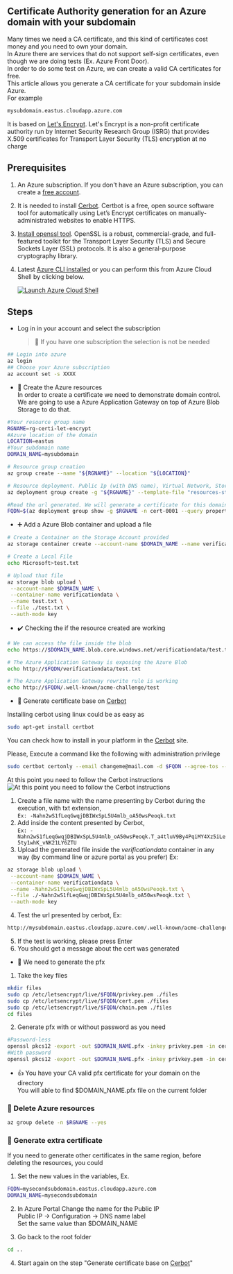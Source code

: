 ## Certificate Authority generation for an Azure domain with your subdomain

Many times we need a CA certificate, and this kind of certificates cost money and you need to own your domain.  
In Azure there are services that do not support self-sign certificates, even though we are doing tests (Ex. Azure Front Door).  
In order to do some test on Azure, we can create a valid CA certificates for free.  
This article allows you generate a CA certificate for your subdomain inside Azure.  
For example

```bash
mysubdomain.eastus.cloudapp.azure.com
```

It is based on [Let's Encrypt](https://letsencrypt.org/). Let's Encrypt is a non-profit certificate authority run by Internet Security Research Group (ISRG) that provides X.509 certificates for Transport Layer Security (TLS) encryption at no charge

## Prerequisites

1. An Azure subscription. If you don't have an Azure subscription, you can create a [free account](https://azure.microsoft.com/free).
1. It is needed to install [Cerbot](https://certbot.eff.org/). Certbot is a free, open source software tool for automatically using Let’s Encrypt certificates on manually-administrated websites to enable HTTPS.
1. [Install openssl tool](https://www.openssl.org/). OpenSSL is a robust, commercial-grade, and full-featured toolkit for the Transport Layer Security (TLS) and Secure Sockets Layer (SSL) protocols. It is also a general-purpose cryptography library.
1. Latest [Azure CLI installed](https://docs.microsoft.com/cli/azure/install-azure-cli?view=azure-cli-latest) or you can perform this from Azure Cloud Shell by clicking below.

   [![Launch Azure Cloud Shell](https://docs.microsoft.com/azure/includes/media/cloud-shell-try-it/launchcloudshell.png)](https://shell.azure.com)

## Steps

- Log in in your account and select the subscription
  > :book: If you have one subscription the selection is not be needed

```bash
## Login into azure
az login
## Choose your Azure subscription
az account set -s XXXX
```

- :rocket: Create the Azure resources  
  In order to create a certificate we need to demonstrate domain control.
  We are going to use a Azure Application Gateway on top of Azure Blob Storage to do that.

```bash
#Your resource group name
RGNAME=rg-certi-let-encrypt
#Azure location of the domain
LOCATION=eastus
#Your subdomain name
DOMAIN_NAME=mysubdomain

# Resource group creation
az group create --name "${RGNAME}" --location "${LOCATION}"

# Resource deployment. Public Ip (with DNS name), Virtual Network, Storage Account and Application Gateway
az deployment group create -g "${RGNAME}" --template-file "resources-stamp.json"  --name "cert-0001" --parameters location=$LOCATION subdomainName=$DOMAIN_NAME

#Read the url generated. We will generate a certificate for this domain
FQDN=$(az deployment group show -g $RGNAME -n cert-0001 --query properties.outputs.fqdn.value -o tsv)
```

- :heavy_plus_sign: Add a Azure Blob container and upload a file

```bash
# Create a Container on the Storage Account provided
az storage container create --account-name $DOMAIN_NAME --name verificationdata --auth-mode login --public-access container

# Create a Local File
echo Microsoft>test.txt

# Upload that file
az storage blob upload \
 --account-name $DOMAIN_NAME \
 --container-name verificationdata \
 --name test.txt \
 --file ./test.txt \
 --auth-mode key

```

- :heavy_check_mark: Checking the if the resource created are working

```bash
# We can access the file inside the blob
echo https://$DOMAIN_NAME.blob.core.windows.net/verificationdata/test.txt

# The Azure Application Gateway is exposing the Azure Blob
echo http://$FQDN/verificationdata/test.txt

# The Azure Application Gateway rewrite rule is working
echo http://$FQDN/.well-known/acme-challenge/test
```

- :key: Generate certificate base on [Cerbot](https://certbot.eff.org/)

Installing cerbot using linux could be as easy as

```bash
sudo apt-get install certbot
```

You can check how to install in your platform in the [Cerbot](https://certbot.eff.org/) site.

Please, Execute a command like the following with administration privilege

```bash
sudo certbot certonly --email changeme@mail.com -d $FQDN --agree-tos --manual
```

At this point you need to follow the Cerbot instructions
![At this point you need to follow the Cerbot instructions](./cerbot.png)

1. Create a file name with the name presenting by Cerbot during the execution, with txt extension,  
   `Ex: -Nahn2wS1fLeqGwqjDBIWxSpL5U4mlb_oA50wsPeoqk.txt`
2. Add inside the content presented by Cerbot,  
   `Ex: -Nahn2wS1fLeqGwqjDBIWxSpL5U4mlb_oA50wsPeoqk.T_a4tluV9By4PqiMY4Xz5iLe5ty1whK_vNK21LY6ZTU`
3. Upload the generated file inside the _verificationdata_ container in any way (by command line or azure portal as you prefer) Ex:

```bash
az storage blob upload \
 --account-name $DOMAIN_NAME \
 --container-name verificationdata \
 --name -Nahn2wS1fLeqGwqjDBIWxSpL5U4mlb_oA50wsPeoqk.txt \
 --file ./-Nahn2wS1fLeqGwqjDBIWxSpL5U4mlb_oA50wsPeoqk.txt \
 --auth-mode key
```

4. Test the url presented by cerbot, Ex:

```bash
http://mysubdomain.eastus.cloudapp.azure.com/.well-known/acme-challenge/-Nahn2wS1fLeqGwqjDBIWxSpL5U4mlb_oA50wsPeoqk
```

5. If the test is working, please press Enter
6. You should get a message about the cert was generated

- :page_with_curl: We need to generate the pfx

1. Take the key files

```bash
mkdir files
sudo cp /etc/letsencrypt/live/$FQDN/privkey.pem ./files
sudo cp /etc/letsencrypt/live/$FQDN/cert.pem ./files
sudo cp /etc/letsencrypt/live/$FQDN/chain.pem ./files
cd files
```

2. Generate pfx with or without password as you need

```bash
#Password-less
openssl pkcs12 -export -out $DOMAIN_NAME.pfx -inkey privkey.pem -in cert.pem -certfile chain.pem -passout pass:
#With password
openssl pkcs12 -export -out $DOMAIN_NAME.pfx -inkey privkey.pem -in cert.pem -certfile chain.pem
```

- :thumbsup: You have your CA valid pfx certificate for your domain on the directory  
  You will able to find $DOMAIN_NAME.pfx file on the current folder

### :broom: Delete Azure resources

```bash
az group delete -n $RGNAME --yes

```

### :book: Generate extra certificate

If you need to generate other certificates in the same region, before deleting the resources, you could

1. Set the new values in the variables, Ex.

```bash
FQDN=mysecondsubdomain.eastus.cloudapp.azure.com
DOMAIN_NAME=mysecondsubdomain
```

2. In Azure Portal Change the name for the Public IP  
   Public IP -> Configuration -> DNS name label  
   Set the same value than $DOMAIN_NAME

3. Go back to the root folder

```bash
cd ..
```

4. Start again on the step "Generate certificate base on [Cerbot](https://certbot.eff.org/)"
